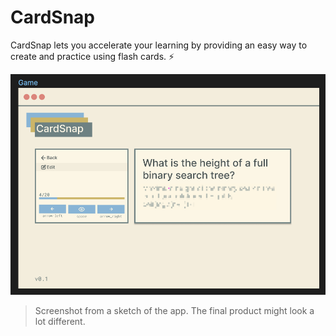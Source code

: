 # CardSnap

CardSnap lets you accelerate your learning by providing an easy way to create
and practice using flash cards. ⚡️

![Application Preview](../docs/app_preview.png)

> Screenshot from a sketch of the app. The final product might look a lot different.
